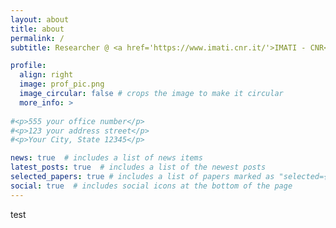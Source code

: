 ```yaml
---
layout: about
title: about
permalink: /
subtitle: Researcher @ <a href='https://www.imati.cnr.it/'>IMATI - CNR</a>.

profile:
  align: right
  image: prof_pic.png
  image_circular: false # crops the image to make it circular
  more_info: >
    
#<p>555 your office number</p>
#<p>123 your address street</p>
#<p>Your City, State 12345</p>

news: true  # includes a list of news items
latest_posts: true  # includes a list of the newest posts
selected_papers: true # includes a list of papers marked as "selected={true}"
social: true  # includes social icons at the bottom of the page
---
```


test